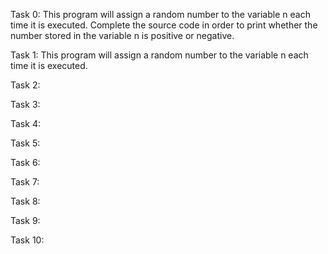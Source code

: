 Task 0: This program will assign a random number to the variable n each time it is executed. Complete the source code in order to print whether the number stored in the variable n is positive or negative.

Task 1: This program will assign a random number to the variable n each time it is executed.

Task 2: 

Task 3: 

Task 4: 

Task 5: 

Task 6: 

Task 7: 

Task 8:

Task 9: 

Task 10: 

